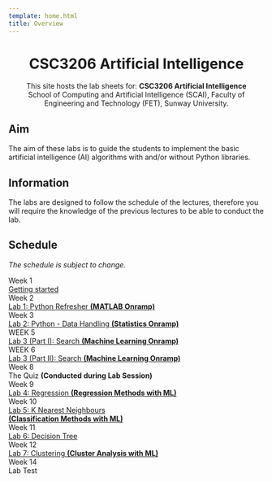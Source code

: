 ```yaml
---
template: home.html
title: Overview
---
```


<h1 style="text-align: center">CSC3206 Artificial Intelligence</h1>

<div style="text-align: center;">
This site hosts the lab sheets for: <strong> CSC3206 Artificial Intelligence </strong> <br>
School of Computing and Artificial Intelligence (SCAI), Faculty of Engineering and Technology (FET), Sunway University.
</div>

## Aim

The aim of these labs is to guide the students to implement the basic artificial intelligence (AI) algorithms with and/or without Python libraries.

## Information

The labs are designed to follow the schedule of the lectures, therefore you will require the knowledge of the previous lectures to be able to conduct the lab.

## Schedule 

*The schedule is subject to change.*

<div class="timeline">
    <div class="container right">
        <div class="date">Week 1</div>
        <div class="content"><a href="./get-start">Getting started</a></div>
    </div>
    <div class="container right">
        <div class="date">Week 2</div>
        <div class="content"><a href="./lab1">Lab 1: Python Refresher <strong>(MATLAB Onramp)</strong> </a></div>
    </div>
    <div class="container right">
        <div class="date">Week 3</div>
        <div class="content"><a href="./lab2">Lab 2: Python - Data Handling <strong>(Statistics Onramp)</strong></a></div>
    </div>
    <div class="container right">
        <div class="date">WEEK 5</div>
        <div class="content"><a href="./lab3a">Lab 3 (Part I): Search <strong>(Machine Learning Onramp)</strong></a></div>
    </div>
     <div class="container right">
        <div class="date">WEEK 6</div>
        <div class="content"><a href="./lab3b">Lab 3 (Part II): Search <strong>(Machine Learning Onramp)</strong></a></div>
    </div>   
    <div class="container right">
        <div class="date">Week 8</div>
        <div class="content"><a>The Quiz <strong>(Conducted during Lab Session)</strong></a></div>
    </div>
    <div class="container right">
        <div class="date">Week 9</div>
        <div class="content"><a href="./lab4">Lab 4: Regression <strong>(Regression Methods with ML)</strong></a></div>
    </div>
    <div class="container right">
        <div class="date">Week 10</div>
        <div class="content"><a href="./lab5">Lab 5: K Nearest Neighbours <br><strong>(Classification Methods with ML)</strong></a></div>
    </div>
    <div class="container right">
        <div class="date">Week 11</div>
        <div class="content"><a href="./lab6">Lab 6: Decision Tree</a></div>
    </div>
    <div class="container right">
        <div class="date">Week 12</div>
        <div class="content"><a href="./lab7">Lab 7: Clustering <strong>(Cluster Analysis with ML)</strong></a></div>
    </div>
    <div class="container right">
        <div class="date">Week 14</div>
        <div class="content"><a>Lab Test</a></div>
    </div>
</div>    
